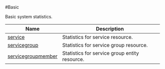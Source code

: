 #Basic

Basic system statistics.


<table><thead><tr><th>Name</th><th>Description</th></tr></thead><tbody><tr><td><a href=".././service/service/">service</a></td><td>Statistics for service resource.</td></tr><tr><td><a href=".././servicegroup/servicegroup/">servicegroup</a></td><td>Statistics for service group resource.</td></tr><tr><td><a href=".././servicegroupmember/servicegroupmember/">servicegroupmember</a></td><td>Statistics for service group entity resource.</td></tr></tbody></table>
